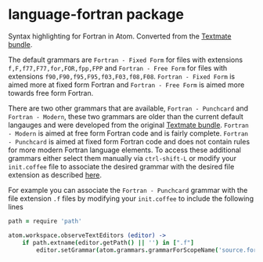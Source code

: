 # language-fortran package

Syntax highlighting for Fortran in Atom. Converted from the [Textmate bundle](https://github.com/textmate/fortran.tmbundle).

The default grammars are `Fortran - Fixed Form` for files with extensions  `f,F,f77,F77,for,FOR,fpp,FPP` and `Fortran - Free Form` for files with extensions `f90,F90,f95,F95,f03,F03,f08,F08`. `Fortran - Fixed Form` is aimed more at fixed form Fortran and `Fortran - Free Form` is aimed more towards free form Fortran.

There are two other grammars that are available, `Fortran - Punchcard` and `Fortran - Modern`, these two grammars are older than the current default langauges and were developed from the original [Textmate bundle](https://github.com/textmate/fortran.tmbundle). `Fortran - Modern` is aimed at free form Fortran code and is fairly complete. `Fortran - Punchcard` is aimed at fixed form Fortran code and does not contain rules for more modern Fortran language elements. To access these additional grammars either select them manually via `ctrl-shift-L` or modify your `init.coffee` file to associate the desired grammar with the desired file extension as described [here](https://discuss.atom.io/t/force-grammar-usage-for-file-extension/15154/6?u=tomedunn).

For example you can associate the `Fortran - Punchcard` grammar with the file extension `.f` files by modifying your `init.coffee` to include the following lines

```coffee
path = require 'path'

atom.workspace.observeTextEditors (editor) ->
    if path.extname(editor.getPath() || '') in [".f"]
        editor.setGrammar(atom.grammars.grammarForScopeName('source.fortran.punchcard'))
```
